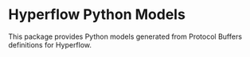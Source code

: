 # Hyperflow Python Models

This package provides Python models generated from Protocol Buffers definitions for Hyperflow.
